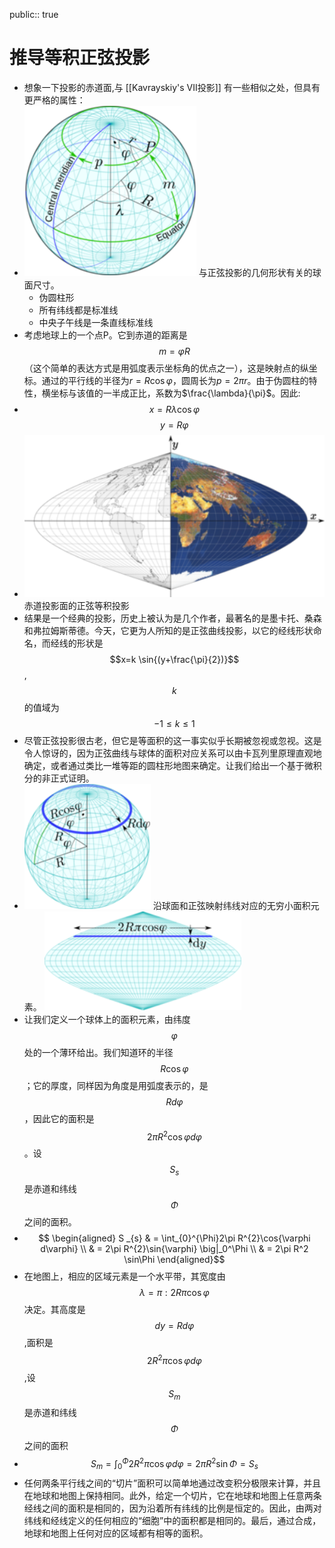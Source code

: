 public:: true

# 推导等积正弦投影
- 想象一下投影的赤道面,与 [[Kavrayskiy's VII投影]] 有一些相似之处，但具有更严格的属性：
- ![image.png](../assets/image_1623493435626_0.png) 
  与正弦投影的几何形状有关的球面尺寸。
  * 伪圆柱形
  * 所有纬线都是标准线
  * 中央子午线是一条直线标准线
- 考虑地球上的一个点P。它到赤道的距离是$$m=\varphi R$$（这个简单的表达方式是用弧度表示坐标角的优点之一），这是映射点的纵坐标。通过的平行线的半径为$r=R\cos{\varphi}$，圆周长为$p=2\pi r$。由于伪圆柱的特性，横坐标与该值的一半成正比，系数为$\frac{\lambda}{\pi}$。因此:
-
  $$x=R\lambda \cos{\varphi}$$
  $$y=R \varphi$$
- ![image.png](../assets/image_1623493860040_0.png)
  赤道投影面的正弦等积投影
- 结果是一个经典的投影，历史上被认为是几个作者，最著名的是墨卡托、桑森和弗拉姆斯蒂德。今天，它更为人所知的是正弦曲线投影，以它的经线形状命名，而经线的形状是$$x=k \sin{(y+\frac{\pi}{2})}$$,$$k$$的值域为$$-1\leq k \leq 1$$
- 尽管正弦投影很古老，但它是等面积的这一事实似乎长期被忽视或忽视。这是令人惊讶的，因为正弦曲线与球体的面积对应关系可以由卡瓦列里原理直观地确定，或者通过类比一堆等距的圆柱形地图来确定。让我们给出一个基于微积分的非正式证明。
- ![image.png](../assets/image_1623495007758_0.png) 
  沿球面和正弦映射纬线对应的无穷小面积元素。
  ![image.png](../assets/image_1623495070008_0.png)
- 让我们定义一个球体上的面积元素，由纬度$$\varphi$$处的一个薄环给出。我们知道环的半径$$R\cos{\varphi}$$；它的厚度，同样因为角度是用弧度表示的，是 $$Rd\varphi$$，因此它的面积是$$2\pi R^{2}\cos{\varphi  d \varphi}$$。设$$S _{s}$$是赤道和纬线$$\Phi$$之间的面积。
-
  $$
  \begin{aligned}
  S _{s} & = \int_{0}^{\Phi}2\pi R^{2}\cos{\varphi d\varphi} \\
         & =  2\pi R^{2}\sin{\varphi} \big|_0^\Phi \\
         & =  2\pi R^2 \sin\Phi
  \end{aligned}$$
- 在地图上，相应的区域元素是一个水平带，其宽度由$$\lambda=\pi:2R \pi \cos \varphi$$决定。其高度是$$dy=Rd\varphi$$,面积是$$2R^2 \pi \cos \varphi d\varphi$$,设$$S_m$$是赤道和纬线$$\Phi$$之间的面积
-
  $$S_m=\int_{0}^{\Phi}2R^2 \pi \cos \varphi d \varphi = 2 \pi R^2 \sin \Phi = S_s$$
- 任何两条平行线之间的“切片”面积可以简单地通过改变积分极限来计算，并且在地球和地图上保持相同。此外，给定一个切片，它在地球和地图上任意两条经线之间的面积是相同的，因为沿着所有纬线的比例是恒定的。因此，由两对纬线和经线定义的任何相应的“细胞”中的面积都是相同的。最后，通过合成，地球和地图上任何对应的区域都有相等的面积。